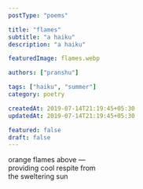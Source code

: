 ```yaml
---
postType: "poems"

title: "flames"
subtitle: "a haiku"
description: "a haiku"

featuredImage: flames.webp

authors: ["pranshu"]

tags: ["haiku", "summer"]
category: poetry

createdAt: 2019-07-14T21:19:45+05:30
updatedAt: 2019-07-14T21:19:45+05:30

featured: false
draft: false
---
```


orange flames above —  
providing cool respite from  
the sweltering sun  
